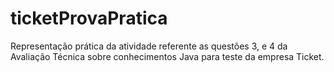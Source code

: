 # ticketProvaPratica
Representação prática da atividade referente as questões 3, e 4 da Avaliação Técnica sobre conhecimentos Java para teste da empresa Ticket.
